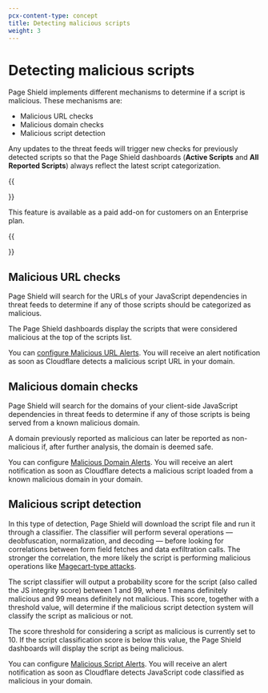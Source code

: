 ```yaml
---
pcx-content-type: concept
title: Detecting malicious scripts
weight: 3
---
```


# Detecting malicious scripts

Page Shield implements different mechanisms to determine if a script is malicious. These mechanisms are:

- Malicious URL checks
- Malicious domain checks
- Malicious script detection

Any updates to the threat feeds will trigger new checks for previously detected scripts so that the Page Shield dashboards (**Active Scripts** and **All Reported Scripts**) always reflect the latest script categorization.

{{<Aside type="note">}}

This feature is available as a paid add-on for customers on an Enterprise plan.

{{</Aside>}}

## Malicious URL checks

Page Shield will search for the URLs of your JavaScript dependencies in threat feeds to determine if any of those scripts should be categorized as malicious.

The Page Shield dashboards display the scripts that were considered malicious at the top of the scripts list.

You can [configure Malicious URL Alerts](/page-shield/reference/alerts/). You will receive an alert notification as soon as Cloudflare detects a malicious script URL in your domain.

## Malicious domain checks

Page Shield will search for the domains of your client-side JavaScript dependencies in threat feeds to determine if any of those scripts is being served from a known malicious domain.

A domain previously reported as malicious can later be reported as non-malicious if, after further analysis, the domain is deemed safe.

You can configure [Malicious Domain Alerts](/page-shield/reference/alerts/). You will receive an alert notification as soon as Cloudflare detects a malicious script loaded from a known malicious domain in your domain.

## Malicious script detection

In this type of detection, Page Shield will download the script file and run it through a classifier. The classifier will perform several operations — deobfuscation, normalization, and decoding — before looking for correlations between form field fetches and data exfiltration calls. The stronger the correlation, the more likely the script is performing malicious operations like [Magecart-type attacks](https://sansec.io/what-is-magecart).

The script classifier will output a probability score for the script (also called the JS integrity score) between 1 and 99, where 1 means definitely malicious and 99 means definitely not malicious. This score, together with a threshold value, will determine if the malicious script detection system will classify the script as malicious or not.

The score threshold for considering a script as malicious is currently set to 10. If the script classification score is below this value, the Page Shield dashboards will display the script as being malicious.

You can configure [Malicious Script Alerts](/page-shield/reference/alerts/). You will receive an alert notification as soon as Cloudflare detects JavaScript code classified as malicious in your domain.
